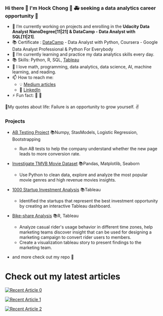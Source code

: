 ### Hi there 👋 I'm Hock Chong :crossed_fingers: 🚑 seeking a data analytics career opportunity  🚒


- 🔭 I’m currently working on projects and enrolling in the **Udacity Data Analyst NanoDegree[11|21] & DataCamp - Data Analyst with SQL[11|21]**.
- 📚 Certificate : [DataCamp](https://www.datacamp.com/profile/ganhockchong) - Data Analyst with Python, Coursera - Google Data Analyst Professional & Python For Everybody 
- 🌱 I’m currently learning and practice my data analytics skills every day.
- 📚 Skills: Python, R, SQL, [Tableau](https://public.tableau.com/app/profile/hockchong)
- :compass: I love math, programming, data analytics, data science, AI, machine learning, and reading.
- 📫 How to reach me: 
  - :bulb: [Medium articles](https://medium.com/@HockChong)
  - :office: [LinkedIn](https://https://www.linkedin.com/in/hockchong/)
- ⚡ Fun fact: 🧘 :basketball:

💪My quotes about life: Failure is an opportunity to grow yourself. ✌️

### Projects

- [AB Testing Project](https://github.com/HockChong/AB-Testing) 📚Numpy, StasModels, Logistic Regression, Bootstrapping
  - Run AB tests to help the company understand whether the new page leads to more conversion rate.
 
- [Investigate TMVB Movie Dataset](https://github.com/HockChong/TMVB-Movie) 📚Pandas, Matplotlib, Seaborn
  - Use Python to clean data, explore and analyze the most popular movie genres and high revenue movies insights.
 
- [1000 Startup Investment Analysis](https://github.com/HockChong/1000-Startup-Investment-Analysis)  📚Tableau
  - Identified the startups that represent the best investment opportunity by creating an interactive Tableau dashboard.

- [Bike-share Analysis](https://github.com/HockChong/Google-Data-Analytics-Capstone-Project-Cyclistic-bike-share-analysis) 📚R, Tableau						
  - Analyze casual rider's usage behavior in different time zones, help marketing teams discover insight that can be used for designing a marketing campaign to convert rider    users to members.
  - Create a visualization tableau story to present findings to the marketing team.

- and more check out my repo 🤞


# Check out my latest articles
<a target="_blank" href="https://github-readme-medium-recent-article.vercel.app/medium/@HockChong/0"><img src="https://github-readme-medium-recent-article.vercel.app/medium/@HockChong/0" alt="Recent Article 0">

<a target="_blank" href="https://github-readme-medium-recent-article.vercel.app/medium/@HockChong/1"><img src="https://github-readme-medium-recent-article.vercel.app/medium/@HockChong/1" alt="Recent Article 1">
  
<a target="_blank" href="https://github-readme-medium-recent-article.vercel.app/medium/@HockChong/2"><img src="https://github-readme-medium-recent-article.vercel.app/medium/@HockChong/2" alt="Recent Article 2">

